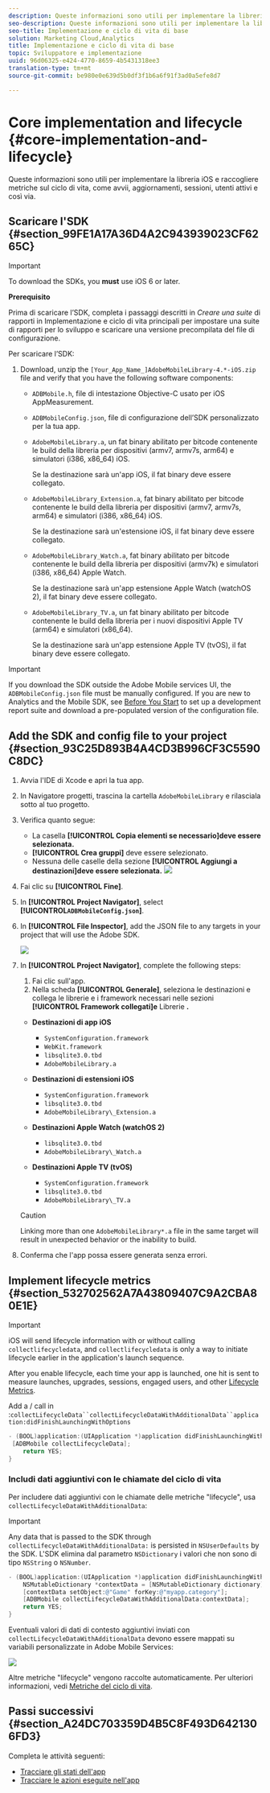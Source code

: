 ```yaml
---
description: Queste informazioni sono utili per implementare la libreria iOS e raccogliere metriche sul ciclo di vita, come avvii, aggiornamenti, sessioni, utenti attivi e così via.
seo-description: Queste informazioni sono utili per implementare la libreria iOS e raccogliere metriche sul ciclo di vita, come avvii, aggiornamenti, sessioni, utenti attivi e così via.
seo-title: Implementazione e ciclo di vita di base
solution: Marketing Cloud,Analytics
title: Implementazione e ciclo di vita di base
topic: Sviluppatore e implementazione
uuid: 96d06325-e424-4770-8659-4b5431318ee3
translation-type: tm+mt
source-git-commit: be980e0e639d5b0df3f1b6a6f91f3ad0a5efe8d7

---
```



# Core implementation and lifecycle {#core-implementation-and-lifecycle}

Queste informazioni sono utili per implementare la libreria iOS e raccogliere metriche sul ciclo di vita, come avvii, aggiornamenti, sessioni, utenti attivi e così via.

## Scaricare l'SDK {#section_99FE1A17A36D4A2C943939023CF6265C}

>[!IMPORTANT]
>
>To download the SDKs, you **must** use iOS 6 or later.

**Prerequisito**

Prima di scaricare l’SDK, completa i passaggi descritti in *Creare una suite* di rapporti in Implementazione e ciclo di vita [](/help/ios/getting-started/requirements.md) principali per impostare una suite di rapporti per lo sviluppo e scaricare una versione precompilata del file di configurazione.

Per scaricare l’SDK:

1. Download, unzip the `[Your_App_Name_]AdobeMobileLibrary-4.*-iOS.zip` file and verify that you have the following software components:

   * `ADBMobile.h`, file di intestazione Objective-C usato per iOS AppMeasurement.
   * `ADBMobileConfig.json`, file di configurazione dell’SDK personalizzato per la tua app.
   * `AdobeMobileLibrary.a`, un fat binary abilitato per bitcode contenente le build della libreria per dispositivi (armv7, armv7s, arm64) e simulatori (i386, x86_64) iOS.

      Se la destinazione sarà un'app iOS, il fat binary deve essere collegato.

   * `AdobeMobileLibrary_Extension.a`, fat binary abilitato per bitcode contenente le build della libreria per dispositivi (armv7, armv7s, arm64) e simulatori (i386, x86_64) iOS.

      Se la destinazione sarà un'estensione iOS, il fat binary deve essere collegato.

   * `AdobeMobileLibrary_Watch.a`, fat binary abilitato per bitcode contenente le build della libreria per dispositivi (armv7k) e simulatori (i386, x86_64) Apple Watch.

      Se la destinazione sarà un'app estensione Apple Watch (watchOS 2), il fat binary deve essere collegato.

   * `AdobeMobileLibrary_TV.a`, un fat binary abilitato per bitcode contenente le build della libreria per i nuovi dispositivi Apple TV (arm64) e simulatori (x86_64).

      Se la destinazione sarà un'app estensione Apple TV (tvOS), il fat binary deve essere collegato.

>[!IMPORTANT]
>
>If you download the SDK outside the Adobe Mobile services UI, the `ADBMobileConfig.json` file must be manually configured. If you are new to Analytics and the Mobile SDK, see [Before You Start](/help/ios/getting-started/requirements.md) to set up a development report suite and download a pre-populated version of the configuration file.

## Add the SDK and config file to your project {#section_93C25D893B4A4CD3B996CF3C5590C8DC}

1. Avvia l'IDE di Xcode e apri la tua app.
1. In Navigatore progetti, trascina la cartella `AdobeMobileLibrary` e rilasciala sotto al tuo progetto.
1. Verifica quanto segue:

   * La casella **[!UICONTROL Copia elementi se necessario]deve essere selezionata.**
   * **[!UICONTROL Crea gruppi]** deve essere selezionato.
   * Nessuna delle caselle della sezione **[!UICONTROL Aggiungi a destinazioni]deve essere selezionata.**
   ![](assets/step_3.png)

1. Fai clic su **[!UICONTROL Fine]**.
1. In **[!UICONTROL Project Navigator]**, select **[!UICONTROL`ADBMobileConfig.json`]**.
1. In **[!UICONTROL File Inspector]**, add the JSON file to any targets in your project that will use the Adobe SDK.

   ![](assets/step_4.png)

1. In **[!UICONTROL Project Navigator]**, complete the following steps:

   1. Fai clic sull'app.
   1. Nella scheda **[!UICONTROL Generale]**, seleziona le destinazioni e collega le librerie e i framework necessari nelle sezioni **[!UICONTROL Framework collegati]e** Librerie **.**
   * **Destinazioni di app iOS**
      * `SystemConfiguration.framework`
      * `WebKit.framework`
      * `libsqlite3.0.tbd`
      * `AdobeMobileLibrary.a`
   * **Destinazioni di estensioni iOS**

      * `SystemConfiguration.framework`
      * `libsqlite3.0.tbd`
      * `AdobeMobileLibrary\_Extension.a`
   * **Destinazioni Apple Watch (watchOS 2)**

      * `libsqlite3.0.tbd`
      * `AdobeMobileLibrary\_Watch.a`
   * **Destinazioni Apple TV (tvOS)**

      * `SystemConfiguration.framework`
      * `libsqlite3.0.tbd`
      * `AdobeMobileLibrary\_TV.a`
   >[!CAUTION]
   >
   > Linking more than one `AdobeMobileLibrary*.a` file in the same target will result in unexpected behavior or the inability to build.

1. Conferma che l'app possa essere generata senza errori.

## Implement lifecycle metrics {#section_532702562A7A43809407C9A2CBA80E1E}

>[!IMPORTANT]
>
>iOS will send lifecycle information with or without calling `collectlifecycledata`, and `collectlifecycledata` is only a way to initiate lifecycle earlier in the application's launch sequence.

After you enable lifecycle, each time your app is launched, one hit is sent to measure launches, upgrades, sessions, engaged users, and other [Lifecycle Metrics](/help/ios/metrics.md).

Add a /  call in :`collectLifecycleData``collectLifecycleDataWithAdditionalData``application:didFinishLaunchingWithOptions`

```objective-c
- (BOOL)application:(UIApplication *)application didFinishLaunchingWithOptions:(NSDictionary *)launchOptions { 
 [ADBMobile collectLifecycleData]; 
    return YES; 
}
```

### Includi dati aggiuntivi con le chiamate del ciclo di vita

Per includere dati aggiuntivi con le chiamate delle metriche "lifecycle", usa `collectLifecycleDataWithAdditionalData`:

>[!IMPORTANT]
>
>Any data that is passed to the SDK through `collectLifecycleDataWithAdditionalData:` is persisted in `NSUserDefaults` by the SDK. L'SDK elimina dal parametro `NSDictionary` i valori che non sono di tipo `NSString` o `NSNumber`.

```objective-c
- (BOOL)application:(UIApplication *)application didFinishLaunchingWithOptions:(NSDictionary *)launchOptions { 
    NSMutableDictionary *contextData = [NSMutableDictionary dictionary]; 
    [contextData setObject:@"Game" forKey:@"myapp.category"]; 
    [ADBMobile collectLifecycleDataWithAdditionalData:contextData]; 
    return YES; 
}
```

Eventuali valori di dati di contesto aggiuntivi inviati con `collectLifecycleDataWithAdditionalData` devono essere mappati su variabili personalizzate in Adobe Mobile Services:

![](assets/map-variable-lifecycle.png)

Altre metriche "lifecycle" vengono raccolte automaticamente. Per ulteriori informazioni, vedi [Metriche del ciclo di vita](/help/ios/metrics.md).

## Passi successivi {#section_A24DC703359D4B5C8F493D6421306FD3}

Completa le attività seguenti:

* [Tracciare gli stati dell'app](/help/ios/analytics-main/states.md)
* [Tracciare le azioni eseguite nell'app](/help/ios/analytics-main/actions.md)
